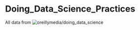 # Doing_Data_Science_Practices
All data from ![oreillymedia/doing_data_science](https://github.com/oreillymedia/doing_data_science)
